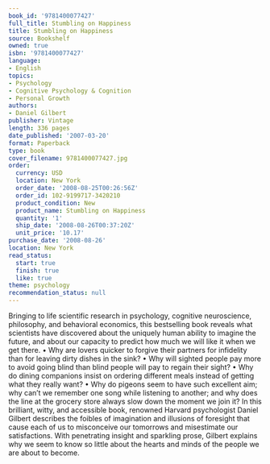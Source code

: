 ```yaml
---
book_id: '9781400077427'
full_title: Stumbling on Happiness
title: Stumbling on Happiness
source: Bookshelf
owned: true
isbn: '9781400077427'
language:
- English
topics:
- Psychology
- Cognitive Psychology & Cognition
- Personal Growth
authors:
- Daniel Gilbert
publisher: Vintage
length: 336 pages
date_published: '2007-03-20'
format: Paperback
type: book
cover_filename: 9781400077427.jpg
order:
  currency: USD
  location: New York
  order_date: '2008-08-25T00:26:56Z'
  order_id: 102-9199717-3420210
  product_condition: New
  product_name: Stumbling on Happiness
  quantity: '1'
  ship_date: '2008-08-26T00:37:20Z'
  unit_price: '10.17'
purchase_date: '2008-08-26'
location: New York
read_status:
  start: true
  finish: true
  like: true
theme: psychology
recommendation_status: null
---
```

Bringing to life scientific research in psychology, cognitive neuroscience, philosophy, and behavioral economics, this bestselling book reveals what scientists have discovered about the uniquely human ability to imagine the future, and about our capacity to predict how much we will like it when we get there.
• Why are lovers quicker to forgive their partners for infidelity than for leaving dirty dishes in the sink?
• Why will sighted people pay more to avoid going blind than blind people will pay to regain their sight?
• Why do dining companions insist on ordering different meals instead of getting what they really want?
• Why do pigeons seem to have such excellent aim; why can’t we remember one song while listening to another; and why does the line at the grocery store always slow down the moment we join it?
In this brilliant, witty, and accessible book, renowned Harvard psychologist Daniel Gilbert describes the foibles of imagination and illusions of foresight that cause each of us to misconceive our tomorrows and misestimate our satisfactions. With penetrating insight and sparkling prose, Gilbert explains why we seem to know so little about the hearts and minds of the people we are about to become.
